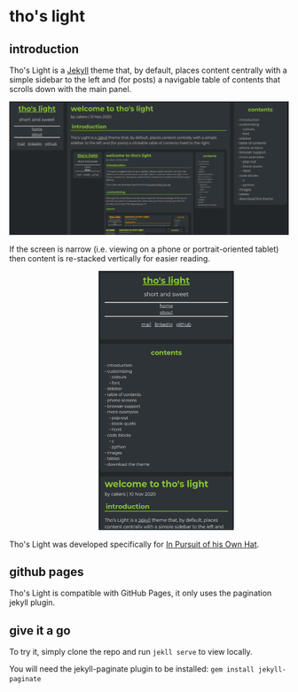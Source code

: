 # tho's light

## introduction

Tho's Light is a [Jekyll](http://jekyllrb.com) theme that, by default, places content centrally with a simple sidebar to the left and (for posts) a navigable table of contents that scrolls down with the main panel.

<img src="site-assets/images/2020-11-10-blog-post-example.png" />

If the screen is narrow (i.e. viewing on a phone or portrait-oriented tablet) then content is re-stacked vertically for easier reading.

<img src="site-assets/images/2020-11-10-blog-post-example-phone-small.png" style="text-align: center; margin-left: 32%;" />

Tho's Light was developed specifically for [In Pursuit of his Own Hat](https://inpursuitofhisownhat.github.io). 

## github pages

Tho's Light is compatible with GitHub Pages, it only uses the pagination jekyll plugin.

## give it a go

To try it, simply clone the repo and run `jekll serve` to view locally.

You will need the jekyll-paginate plugin to be installed: `gem install jekyll-paginate`
